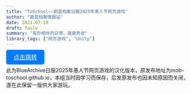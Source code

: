 ```yaml
---
title: "ToSchool——蔚蓝档案日服2025年愚人节网页游戏"
author: "碧蓝档案情报站"
date: 2021-07-10
draft: fasle
summary: "有你相伴的日常，就是奇迹"
library_tags: ["网页游戏", "Unity"]
---
```

<style>
        .round-button {
            padding: 10px 20px;
            font-size: 16px;
            color: #fff;
            background-color: #007BFF;
            border: none;
            border-radius: 5px;
            cursor: pointer;
            transition: background-color 0.3s;
        }

        .round-button:hover {
            background-color: #0056b3;
        }
    </style>
<a href="../../WebGL/ToSchool" class="round-button">点击跳转</a>


此为BlueArchive日服2025年愚人节网页游戏的汉化版本，原发布地址为mob-toschool.github.io，本组当时因学习而保存，后发原发布也因未知原因而关闭，遂在此保留一版供大家游玩。
